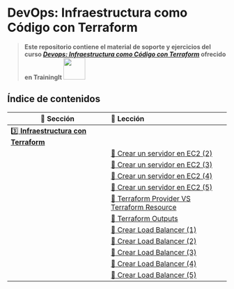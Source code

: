 # DevOps: Infraestructura como Código con Terraform

> **Este repositorio contiene el material de soporte y ejercicios del curso [_Devops: Infraestructura como Código con Terraform_](https://www.trainingit.es/index.php/producto/devops-infraestructura-como-codigo-con-terraform/)
> ofrecido en TrainingIt <img src="https://www.trainingit.es/wp-content/uploads/2021/10/new-Logo.png" width="50">**

## Índice de contenidos

| :book: Sección | :link: Lección |
| ------- | :------------ |
| [:three: **Infraestructura con Terraform**](./3-infra-con-terraform) | |
| | [:link: Crear un servidor en EC2 (2)](./3-infra-con-terraform//3.3-crear-servidor-2/) |
| | [:link: Crear un servidor en EC2 (3)](./3-infra-con-terraform/3.4-crear-servidor-3/) |
| | [:link: Crear un servidor en EC2 (4)](./3-infra-con-terraform/3.5-crear-servidor-4/) |
| | [:link: Crear un servidor en EC2 (5)](./3-infra-con-terraform/3.6-crear-servidor-5/) |
| | [:link: Terraform Provider VS Terraform Resource](./3-infra-con-terraform/3.7-tf-provider-tf-resource/) |
| | [:link: Terraform Outputs](./3-infra-con-terraform/3.8-terraform-outputs/) |
| | [:link: Crear Load Balancer (1)](./3-infra-con-terraform/3.12-load-balancer-1/) |
| | [:link: Crear Load Balancer (2)](./3-infra-con-terraform/3.13-load-balancer-2/) |
| | [:link: Crear Load Balancer (3)](./3-infra-con-terraform/3.14-load-balancer-3/) |
| | [:link: Crear Load Balancer (4)](./3-infra-con-terraform/3.15-load-balancer-4/) |
| | [:link: Crear Load Balancer (5)](./3-infra-con-terraform/3.16-load-balancer-5/) |

